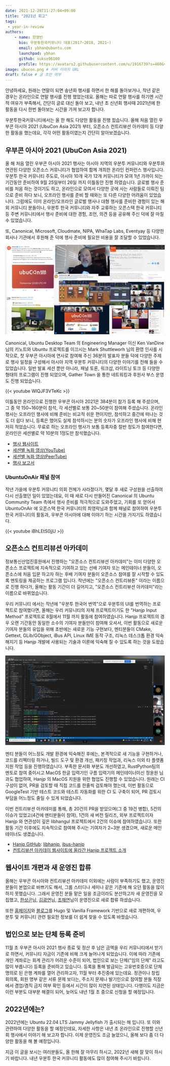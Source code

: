 ```yaml
---
date: 2021-12-28T11:27:04+09:00
title: "2021년 회고"
tags:
 - year-in-review
authors:
    - name: 한영빈
      bio: 우분투한국커뮤니티 대표(2017~2018, 2021~)
      email: ybhan@ubuntu.com
      launchpad: ybhan
      github: sukso96100
      profile: https://avatars2.githubusercontent.com/u/1916739?s=460&v=4
image: ubucon.png # 커버 이미지 URL
draft: false # 글 초안 여부
---
```


안녕하세요, 원래는 연말이 되면 송년회 행사를 하면서 한 해를 돌아보거나, 작년 같은 경우는 온라인으로 연말 행사를 진행 했었는데요.
올해는 따로 연말 행사를 하기엔 시간적 여유가 부족해서, 간단히 글로 대신 돌아 보고, 내년 초 신년회 행사때 2021년에 한 활동을 다시 한번 돌아보는 시간을 가져 보고자 합니다.

우분투한국커뮤니티에서는 올 한 해도 다양한 활동을 진행 힜습니다. 올해 처음 열린 우부콘 아시아 2021 (UbuCon Asia 2021) 부터, 오픈소스 컨트리뷰션 아카데미 등 다양한 활동을 했는데요, 각각 어떤 활동이였는지 간단히 알아보겠습니다.

## 우부콘 아시아 2021 (UbuCon Asia 2021)
올 해 처음 열린 우부콘 아시아 2021 행사는 아시아 지역의 우분투 커뮤니티와 우분투와 연관된 다양한 오픈소스 커뮤니티가 협업하여 함께 개최한 온라인 컨퍼런스 행사입니다. 우분투 한국 커뮤니티 주도로, 아시아 10개 국가 12개 커뮤니티가 모여 1년 가까이 되는 기간동안 준비하여 9월 25일부터 26일 까지 이틀동안 진행 하였습니다. 글로벌 행사 준비를 처음 하는 것이기도 하고, 온라인으로 모여서 다양한 곳에 사는 사람들로 이뤄진 팀으로 준비 하다 보니, 오프라인 행사를 준비 할 때와는 또 다른 다양한 어려움이 있었습니다. 그럼에도 이미 온라인/오프라인 글로벌 행사나 대형 행사를 준비한 경험이 있는 해외 커뮤니티 분들이나, 우분투 한국 커뮤니티와 자주 교류하는 오픈스택 한국 커뮤니티 등 주변 커뮤니티에서 행사 준비에 대한 경험, 조언, 의견 등을 공유해 주신 덕에 잘 마칠 수 있었습니다.

또, Canonical, Microsoft, Cloudmate, NIPA, WhaTap Labs, Eventyay 등 다양한 회사나 기관에서 후원해 준 덕에 행사 준비에 필요한 비용을 잘 조달할 수 있었습니다. 

![](ubucon.png)

Canonical, Ubuntu Desktop Team 의 Engineering Manager 이신 Ken VanDine 님의 키노트와 Ubuntu 프로젝트를 이끄시는 Mark Shuttleworh 님의 환영 인사를 시작으로, 첫 우부콘 아시아에 연사로 참여해 주신 36분의 발표자 분들 덕에 다양한 주제로 행사 일정을 구성해서 아시아 지역 우분투 커뮤니티의 다양한 이야기를 전해 들을 수 있었습니다.
일반 발표 세션 뿐만 아니라, 패널 토론, 워크샵, 라이트닝 토크 등 다양한 형태의 프로그램이 진행 되었으며, Gather Town 을 통한 네트워킹과 후원사 부스 운영도 진행 되었습니다.

{{< youtube WlQJF3VTeKc >}}

이틀동안 온라인으로 진행한 우부콘 아시아 2021은 384분이 참가 등록 해 주셨으며, 그 중 약 150~160분이 참석, 각 세션별로 보통 20~50분이 참여해 주셨습니다. 온라인 행사는 오프라인 행사에 비해 준비는 비교적 쉬운 편이지만, 참석하고 중간에 떠나는 것도 더 쉽다 보니, 등록은 했어도 실제 참석하시는 분의 숫자가 오프라인 행사에 비해 현저히 적었습니다. 무료로 하는 오프라인 행사가 보통 등록자중 절반 정도가 참여한다면, 온라인은 세션별로 약 10분의 1정도만 참석했습니다.

- [행사 웹사이트](https://2021.ubucon.asia)
- [세션별 녹화 영상(YouTube)](https://www.youtube.com/playlist?list=PLr8g8zdbZAgFp5iEKM7nm6RJE3uruQ5GK)
- [세션별 녹화 영상(PeerTube)](https://peertube.linuxrocks.online/w/p/1b2LE8cTPD9KYXJHcJZSgz)
- [행사 보고서](https://2021.ubucon.asia/news/2021-12-01-ubucon-asia-2021-final-report/)

### UbuntuOnAir 패널 참여
작년 가을에 우분투 커뮤니티 의회 전체가 사라졌다가, 몇달 후 새로 구성원을 선출하여 다시 선출했던 일이 있었는데요, 이 때 새로 다시 만들어진 Canonical 의 Ubuntu Community Team 측에서 행사 준비를 적극적으로 도와주었고, 기회를 또 얻어서 UbuntuOnAir 에 오픈스택 한국 커뮤니티의 최영락님과 함께 패널로 참여하여 우분투 한국 커뮤니티의 활동과, 우부콘 아시아에 대해 이야기 하는 시간을 가지기도 하였습니다.

{{< youtube iBhLEtS0jjU >}}

## 오픈소스 컨트리뷰션 아카데미
정보통신산업진흥원에서 진행하는 "오픈소스 컨트리뷰션 아카데미"는 이미 다양한 오픈소스 프로젝트에 지속적으로 기여하고 있는 선배 기여자 또는 메인테이너 분들이, 오픈소스에 처음 입문 하고자 하는 후배 기여자 분들이 오픈소스 참여를 잘 시작할 수 있도록 멘토링을 제공하는 프로그램 입니다. 작년에는 "오픈소스 컨트리뷰톤" 이라는 이름으로 진행 하다가, 올해는 활동 기간이 더 길어지고, "오픈소스 컨트리뷰션 아카데미"라는 이름으로 바뀌었습니다.

우리 커뮤니티 에서는 작년에 "우분투 한국어 번역"으로 우분투의 UI를 번역하는 프로젝트로 참여했다면, 올해는 우리 커뮤니티의 자체 프로젝트이기도 한 "Hanjp Input Method" 프로젝트로 8월에서 11월 까지 활동에 참여하였습니다. Hanjp 프로젝트의 경우 오랜 기간동안 동일한 소수의 기여자 분들만이 참여해 오셔서, 이번 활동으로 새로운 기여자 분들의 유입을 위해 초반에는 새로운 기능 구현보다, 멘티분들이 CMake, Gettext, GLib/GObject, iBus API, Linux IME 동작 구조, 리눅스 데스크톱 환경 익숙해지기 등 Hanjp 개발에 사용되는 기술과 이론에 익숙해 질 수 있도록 하는 것을 도왔습니다. 

![](hanjp.png)

멘티 분들이 어느정도 개발 환경에 익숙해진 후에는, 본격적으로 새 기능을 구현하거나, 코드를 리펙터링 하거나, 빌드 도구 및 환경 개선, 패키징 작업과, 리눅스 이외 타 플랫폼 지원 작업 등을 진행하였습니다. 부족한 문서화 부분도 개선하였고, RustPython팀의 멘토로 참여 중이시고 MacOS 한글 입력기인 구름 입력기의 메인테이너이신 정윤원 님과도 협업하여, Hanjp 의 MacOS 지원을 위한 협업도 진행할 수 있었습니다. 원래는 CI 구성이 없어, PR을 검토할 때 직접 코드를 한줄씩 검토해야 했는데, 이번 활동으로 GoogleTest 기반 테스트 코드와 테스트 자동화를 위한 CI 도 구축이 되어, PR 검토시 부담을 어느정도 줄일 수 있게 되었습니다.

이번 컨트리뷰션 아카데미를 통해, 총 20건의 PR을 받았으며(그 중 19건 병합), 5건의 이슈가 있었고(4건에 멘티분들이 참여), 1건의 새 버전 릴리즈, 외부 프로젝트이자 Hanjp 와 연관성이 깊은 libhangul 프로젝트에서 2건의 이슈에 참여하였습니다. 또한 활동 기간 이후에도 지속적으로 참여해 주시는 기여자가 2~3분 생겼으며, 새로운 메인테이너도 생겼습니다.

- [Hanjp GitHub](https://github.com/Hanjp-IM): [libhanjp](https://github.com/Hanjp-IM/libhanjp), [ibus-hanjp](https://github.com/Hanjp-IM/ibus-hanjp)
- [컨트리뷰션 아카데이 웹사이트에 올라간 Hanjp 프로젝트 소개](https://www.oss.kr/contribution_academy_project/show/6cb955f0-7f19-4e10-80f3-c41c8601b91b)

## 웹사이트 개편과 새 운영진 합류
올해는 우부콘 아시아와 컨트리뷰션 아카데미 이외에는 사람이 부족하기도 했고, 운영진 분들이 본업으로 바쁘기도 해서, 그룹 스터디나 세미나 같은 기존에 해 오던 활동을 많이 하지 못했습니다. 그래서 운영진 분들 맡은 일을 조금이라도 분산하고자 새 운영진을 모집했고, [한상곤]()님, [김광연]()님, [조채연]()님이 운영진으로 새로 합류 하셨습니다.

또한 [홈페이지](https://ubuntu-kr.org)와 [블로그](https://blog.ubuntu-kr.org)를 Hugo 및 Vanilla Framework 기반으로 새로 개편하여, 우분투 및 커뮤니티 관련 필요한 정보를 더 쉽게 찾을 수 있도록 바꿨습니다. 

## 법인으로 보는 단체 등록 준비
11월 초 우부콘 아시아 2021 행사 종료 및 정산 후 남은 금액을 우리 커뮤니티에서 받기로 하면서, 커뮤니티 자금이 기존에 비해 크게 늘어나게 되었습니다. 이에 따라 기존에 개인 계좌로는 회계 관리가 어려운 수준이 되어, 법인으로 보는 단체("임의 단체" 라고도 많이 부릅니다) 등록을 준비하고 있습니다. 등록을 통해 발급되는 고유번호증으로 단체 명의로 된 은행 계좌를 열어 관리하고자, 11월 부터 추진중에 있는데요. 정관이나 창립 회의록, 회원 명부 같은 서류 문제 보다는, 주소지 문제나 발기인으로 참여할 분들 직장에서 겸업/겸직 금지 여부 확인 등에서 시간이 많이 지연된 상태입니다. 다행이도 지금은 이런 부분도 대부분 해결이 되어, 늦어도 내년 1월 초 중으로 신청을 할 예정입니다.

## 2022년에는?
2022년에는 Ubuntu 22.04 LTS Jammy Jellyfish 가 출시되는 해 입니다. 또 이와 관련하여 다양한 활동을 할 예정인데요, 자세한 사항은 내년 초 온라인으로 진행할 신년회 행사에서 이야기 해 보고자 합니다. 이제 운영진도 조금 늘었으니, 올해 보다 좀 더 다양한 활동을 해 볼 예정입니다.

지금 이 글을 보시는 여러분들도, 올 한해 잘 마무리 하시고, 2022년 새해 잘 맞이 하시기 바랍니다. 내년 우분투 한국 커뮤니티 활동에도 많이 참여해 주시기 바랍니다.

